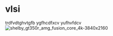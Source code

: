 # vlsi
trdfvdtghvtgfb 
ygfhcdfxcv 
yufhvfdcv
![shelby_gt350r_amg_fusion_core_4k-3840x2160](https://user-images.githubusercontent.com/107410370/173355692-bb024e55-f6f3-4e8c-b8b3-c3e532508159.jpg)
